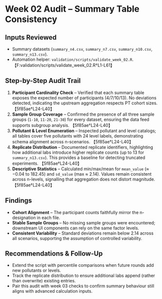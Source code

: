 # Week 02 Audit – Summary Table Consistency

## Inputs Reviewed
- Summary datasets (`summary_n4.csv`, `summary_n7.csv`, `summary_n10.csv`, `summary_n13.csv`).
- Automation helper: `validation/scripts/validate_week_02.R`. 【F:validation/scripts/validate_week_02.R†L1-L61】

## Step-by-Step Audit Trail
1. **Participant Cardinality Check** – Verified that each summary table exposes the expected number of participants (4/7/10/13). No deviations detected, indicating the upstream aggregation respects PT cohort sizes. 【5f85ae†L24-L40】
2. **Sample Group Coverage** – Confirmed the presence of all three sample groups (`1-10`, `11-20`, `21-30`) for every dataset, ensuring the data feed supports subgroup analysis. 【5f85ae†L24-L40】
3. **Pollutant & Level Enumeration** – Inspected pollutant and level catalogs; all tables cover five pollutants with 24 level labels, demonstrating schema alignment across n-scenarios. 【5f85ae†L24-L40】
4. **Replicate Distribution** – Documented replicate identifiers, highlighting how additional labs introduce higher replicate counts (up to 13 for `summary_n13.csv`). This provides a baseline for detecting truncated experiments. 【5f85ae†L24-L40】
5. **Descriptive Statistics** – Calculated min/max/mean for `mean_value` (≈ −0.04 to 182.45) and `sd_value` (max ≈ 2.14). Values remain consistent across n-levels, signalling that aggregation does not distort magnitude. 【5f85ae†L24-L40】

## Findings
- **Cohort Alignment** – The participant counts faithfully mirror the n-designation in each file.
- **Stable Sample Groups** – No missing sample groups were encountered; downstream UI components can rely on the same factor levels.
- **Consistent Variability** – Standard deviations remain below 2.14 across all scenarios, supporting the assumption of controlled variability.

## Recommendations & Follow-Up
- Extend the script with percentile comparisons when future rounds add new pollutants or levels.
- Track the replicate distribution to ensure additional labs append (rather than overwrite) existing entries.
- Pair this audit with week 03 checks to confirm summary behaviour still aligns with advanced calculation inputs.
